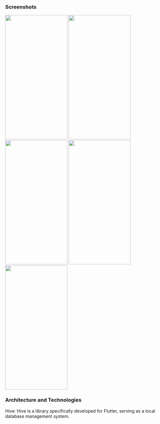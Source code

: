 <h3>Screenshots</h3>



<img src=https://github.com/hasanaltunbay/todo_app_hive/assets/132913817/17d6ee37-6229-450e-b43b-17b26cce6dbe width="200" height="400" />

<img src=https://github.com/hasanaltunbay/todo_app_hive/assets/132913817/1afd5aa4-7619-450d-9679-9dbe4a48222b width="200" height="400" />

<img src=https://github.com/hasanaltunbay/todo_app_hive/assets/132913817/9b91ea5e-401e-4207-8ca0-17a29c037b47 width="200" height="400" />

<img src=https://github.com/hasanaltunbay/todo_app_hive/assets/132913817/a19b99ff-0bd6-47ca-bcaa-2467a620fd8a width="200" height="400" />

<img src=https://github.com/hasanaltunbay/todo_app_hive/assets/132913817/26c012d5-c1c6-4304-8095-2a4575dd1263 width="200" height="400" />


<h3>Architecture and Technologies</h3>

Hive: Hive is a library specifically developed for Flutter, serving as a local database management system.
